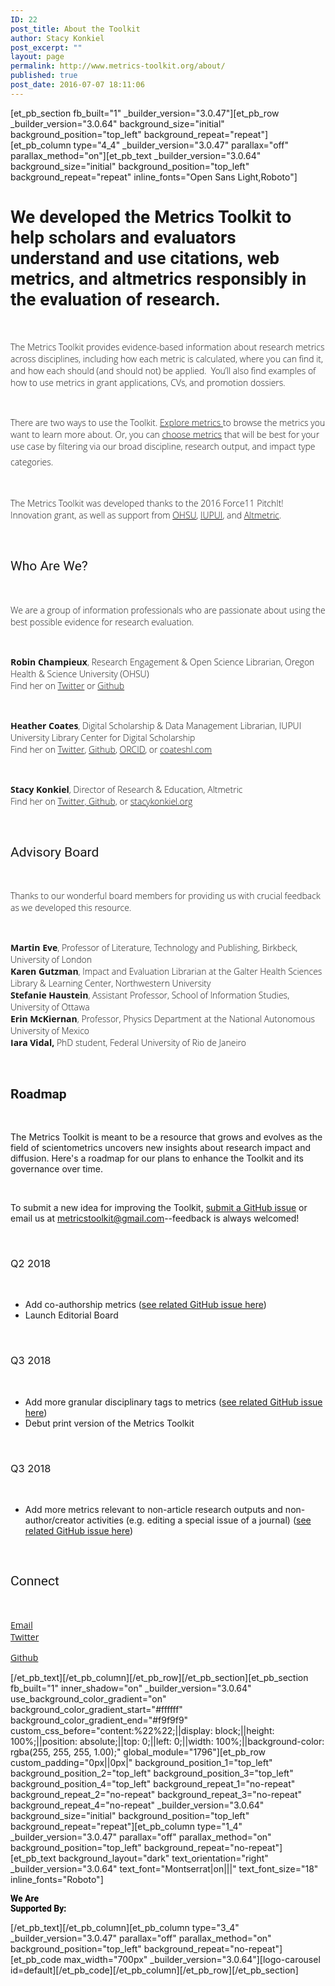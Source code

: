 ```yaml
---
ID: 22
post_title: About the Toolkit
author: Stacy Konkiel
post_excerpt: ""
layout: page
permalink: http://www.metrics-toolkit.org/about/
published: true
post_date: 2016-07-07 18:11:06
---
```

[et_pb_section fb_built="1" _builder_version="3.0.47"][et_pb_row _builder_version="3.0.64" background_size="initial" background_position="top_left" background_repeat="repeat"][et_pb_column type="4_4" _builder_version="3.0.47" parallax="off" parallax_method="on"][et_pb_text _builder_version="3.0.64" background_size="initial" background_position="top_left" background_repeat="repeat" inline_fonts="Open Sans Light,Roboto"]<h1 style="text-align: left;"><span style="font-weight: normal; font-family: Roboto;"><strong>We developed the Metrics Toolkit to help scholars and evaluators understand and use citations, web metrics, and altmetrics responsibly in the evaluation of research.</strong></span></h1>
<p>&nbsp;</p>
<p><span style="font-weight: 300; font-family: 'Open Sans';">The Metrics Toolkit provides evidence-based information about research metrics across disciplines, including how each metric is calculated, where you can find it, and how each should (and should not) be applied. &nbsp;You&rsquo;ll also find examples of how to use metrics in grant applications, CVs, and promotion dossiers.</span></p>
<p>&nbsp;</p>
<p><span style="font-family: 'Open Sans'; font-weight: 300;">There are two ways to use the Toolkit. <a href="http://www.metrics-toolkit.org/explore-metrics/">Explore metrics </a>to browse the metrics you want to learn more about. Or, you can&nbsp;<a href="http://www.metrics-toolkit.org/choose-metrics/">choose metrics</a> that will be best for your use case by filtering via our broad discipline, research output, and impact type categories.<span style="font-size: 20px;">&nbsp;</span></span></p>
<p>&nbsp;</p>
<p><span style="font-family: 'Open Sans'; font-weight: 300;">The Metrics Toolkit was developed thanks to the 2016 Force11 PitchIt! Innovation grant, as well as support from <a href="http://ohsu.edu">OHSU</a>, <a href="https://www.iupui.edu">IUPUI</a>, and <a href="http://altmetric.com">Altmetric</a>.</span></p>
<p>&nbsp;</p>
<h2><span style="font-weight: normal; font-family: Roboto;">Who Are We?</span></h2>
<p>&nbsp;</p>
<p><span style="font-weight: 300; font-family: 'Open Sans';">We are a group of information professionals who are passionate about using the best possible evidence for research evaluation.</span></p>
<p>&nbsp;</p>
<p><span style="font-weight: 300; font-family: 'Open Sans';"><strong>Robin Champieux</strong>, Research Engagement &amp; Open Science Librarian, Oregon Health &amp; Science University (OHSU)<br /> Find her on <a href="https://twitter.com/rchampieux">Twitter</a>&nbsp;or&nbsp;<a href="https://github.com/rchampieux">Github</a></span></p>
<p>&nbsp;</p>
<p><span style="font-family: 'Open Sans'; font-weight: 300;"><strong>Heather Coates</strong>, Digital Scholarship &amp; Data Management Librarian, IUPUI University Library Center for Digital Scholarship<br /> Find her on <a href="https://twitter.com/iandpangurban">Twitter</a>, <a href="https://github.com/coateshl">Github</a>,&nbsp;<a href="http://orcid.org/0000-0003-4290-6997">ORCID</a>, or&nbsp;<a href="http://coateshl.com/">coateshl.com</a></span></p>
<p>&nbsp;</p>
<p><span style="font-family: 'Open Sans'; font-weight: 300;"><strong>Stacy Konkiel</strong>, Director of Research &amp; Education, Altmetric<br /> Find her on&nbsp;<a href="http://twitter.com/skonkiel">Twitter,&nbsp;</a><a href="https://github.com/skonkiel/">Github,</a> or&nbsp;<a href="http://stacykonkiel.org">stacykonkiel.org</a></span></p>
<p>&nbsp;</p>
<h2><span style="font-family: Roboto; font-weight: normal;">Advisory Board</span></h2>
<p>&nbsp;</p>
<p><span style="font-weight: 300; font-family: 'Open Sans';">Thanks to our wonderful board members for providing us with crucial feedback as we developed this resource.</span></p>
<p>&nbsp;</p>
<p><span style="font-family: 'Open Sans'; font-weight: 300;"><strong>Martin Eve</strong>, Professor of Literature, Technology and Publishing, Birkbeck, University of London<br /> <strong>Karen Gutzman</strong>, Impact and Evaluation Librarian at the Galter Health Sciences Library &amp; Learning Center, Northwestern University<br /> <strong>Stefanie Haustein</strong>, Assistant Professor, School of Information Studies, University of Ottawa<br /> <strong>Erin McKiernan</strong>, Professor, Physics Department at the National Autonomous University of Mexico<br /> <strong>Iara Vidal,</strong> PhD student, Federal University of Rio de Janeiro</span></p>
<p>&nbsp;</p>
<h2><span style="font-family: Roboto;">Roadmap</span></h2>
<p>&nbsp;</p>
<p>The Metrics Toolkit is meant to be a resource that grows and evolves as the field of scientometrics uncovers new insights about research impact and diffusion. Here's a roadmap for our plans to enhance the Toolkit and its governance over time.</p>
<p>&nbsp;</p>
<p>To submit a new idea for improving the Toolkit, <a href="https://github.com/Metrics-Toolkit/Metrics-Toolkit/issues">submit a GitHub issue</a> or email us at <a href="mailto:metricstoolkit@gmail.com">metricstoolkit@gmail.com</a>--feedback is always welcomed!</p>
<p>&nbsp;</p>
<h3><span style="font-weight: 400;">Q2 2018</span></h3>
<p>&nbsp;</p>
<ul>
<li style="font-weight: 400;"><span style="font-weight: 400;">Add co-authorship metrics (</span><a href="https://github.com/Metrics-Toolkit/Metrics-Toolkit/issues/10"><span style="font-weight: 400;">see related GitHub issue here</span></a><span style="font-weight: 400;">)</span></li>
<li style="font-weight: 400;"><span style="font-weight: 400;">Launch Editorial Board</span></li>
</ul>
<p>&nbsp;</p>
<h3><span style="font-weight: 400;">Q3 2018</span></h3>
<p>&nbsp;</p>
<ul>
<li style="font-weight: 400;"><span style="font-weight: 400;">Add more granular disciplinary tags to metrics (</span><a href="https://github.com/Metrics-Toolkit/Metrics-Toolkit/issues/9"><span style="font-weight: 400;">see related GitHub issue here</span></a><span style="font-weight: 400;">)</span></li>
<li>Debut print version of the Metrics Toolkit</li>
</ul>
<p>&nbsp;</p>
<h3><span style="font-weight: 400;">Q3 2018</span></h3>
<p>&nbsp;</p>
<ul>
<li style="font-weight: 400;"><span style="font-weight: 400;">Add more metrics relevant to non-article research outputs and non-author/creator activities (e.g. editing a special issue of a journal) (</span><a href="https://github.com/Metrics-Toolkit/Metrics-Toolkit/issues/4"><span style="font-weight: 400;">see related GitHub issue here</span></a><span style="font-weight: 400;">)</span></li>
</ul>
<p>&nbsp;</p>
<h2><span style="font-family: Roboto; font-weight: normal;">Connect</span></h2>
<p>&nbsp;</p>
<p><span style="font-family: 'Open Sans';"><span style="font-weight: 400;"><a href="mailto:metricstoolkit@gmail.com">Email<br /> </a></span><a href="https://twitter.com/Metrics_Toolkit"><span style="font-weight: 400;">Twitter</span></a></span></p>
<p><a href="https://github.com/Metrics-Toolkit/Metrics-Toolkit"><span style="font-family: 'Open Sans';"><span style="font-weight: 400;">Github</span></span></a></p>[/et_pb_text][/et_pb_column][/et_pb_row][/et_pb_section][et_pb_section fb_built="1" inner_shadow="on" _builder_version="3.0.64" use_background_color_gradient="on" background_color_gradient_start="#ffffff" background_color_gradient_end="#f9f9f9" custom_css_before="content:%22%22;||display: block;||height: 100%;||position: absolute;||top: 0;||left: 0;||width: 100%;||background-color: rgba(255, 255, 255, 1.00);" global_module="1796"][et_pb_row custom_padding="0px||0px|" background_position_1="top_left" background_position_2="top_left" background_position_3="top_left" background_position_4="top_left" background_repeat_1="no-repeat" background_repeat_2="no-repeat" background_repeat_3="no-repeat" background_repeat_4="no-repeat" _builder_version="3.0.64" background_size="initial" background_position="top_left" background_repeat="repeat"][et_pb_column type="1_4" _builder_version="3.0.47" parallax="off" parallax_method="on" background_position="top_left" background_repeat="no-repeat"][et_pb_text background_layout="dark" text_orientation="right" _builder_version="3.0.64" text_font="Montserrat|on|||" text_font_size="18" inline_fonts="Roboto"]
<p><strong><span style="color: #000000; font-family: Roboto;">We Are </span></strong><br /><strong><span style="color: #000000; font-family: Roboto;">Supported By:</span></strong></p>
[/et_pb_text][/et_pb_column][et_pb_column type="3_4" _builder_version="3.0.47" parallax="off" parallax_method="on" background_position="top_left" background_repeat="no-repeat"][et_pb_code max_width="700px" _builder_version="3.0.64"][logo-carousel id=default][/et_pb_code][/et_pb_column][/et_pb_row][/et_pb_section]